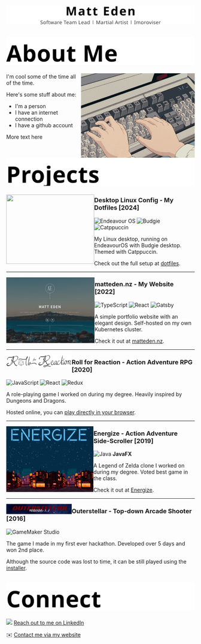 <p align="center">
  <picture>
    <source media="(prefers-color-scheme: dark)" srcset="assets/headings/profile-header.dark.svg">
    <img src="assets/headings/profile-header.light.svg" alt="Matt Eden, Software Team Lead, Martial Artist, Improviser" />
  </picture>
</p>
<!-- TODO: Update this linke -->
<!-- 🇯🇵 [日本語版](https://matteden.nz) 🇯🇵 -->
<!-- Not sure about the Japanese - is that stil important to include? -->

<!-- ## About Me / 私について -->
<h2>
  <picture>
    <source media="(prefers-color-scheme: dark)" srcset="assets/headings/about-me.dark.svg">
    <img src="assets/headings/about-me.light.svg" alt="About Me" />
  </picture>
</h2>

<img src="assets/anime-typing.gif" align="right" height="225" />

I'm cool some of the time all of the time.

Here's some stuff about me:
- I'm a person
- I have an internet connection
- I have a github account

More text here

<!-- ## Projects / プロジェクト -->
<h2>
  <picture>
    <source media="(prefers-color-scheme: dark)" srcset="assets/headings/projects.dark.svg">
    <img src="assets/headings/projects.light.svg" alt="Projects" />
  </picture>
</h2>

<img align="left" width="235" height="185" src="https://github.com/user-attachments/assets/1f5d7f7e-ad6e-4936-a292-18fa36f18f5f" />

### Desktop Linux Config - My Dotfiles [2024]

<img height="24" src="https://endeavouros.com/wp-content/uploads/2021/04/eos-icon.png" alt="Endeavour OS"/> <img src="https://en.opensuse.org/images/c/c3/Budgie-desktop-logo.svg" height="24" alt="Budgie" /> <img src="https://raw.githubusercontent.com/catppuccin/catppuccin/main/assets/logos/exports/1544x1544_circle.png" height="24" alt="Catppuccin" />

My Linux desktop, running on EndeavourOS with Budgie desktop. Themed with Catppuccin.

Check out the full setup at [dotfiles](https://github.com/Matteas-Eden/dotfiles).

---

<img align="left" height="175" src="assets/images/MattEdenNZ.png" />

### matteden.nz - My Website [2022]

<img src="https://cdn.jsdelivr.net/gh/devicons/devicon@latest/icons/typescript/typescript-original.svg" height="24" alt="TypeScript" /> <img src="https://cdn.jsdelivr.net/gh/devicons/devicon@latest/icons/react/react-original.svg" height="24" alt="React" /> <img src="https://cdn.jsdelivr.net/gh/devicons/devicon@latest/icons/gatsby/gatsby-original.svg" height="24" alt="Gatsby" />

A simple portfolio website with an elegant design. Self-hosted on my own Kubernetes cluster.

Check it out at [matteden.nz](https://matteden.nz).

---

<img align="left" width="175" src="assets/images/RollForReactionTitle.png" />

### Roll for Reaction - Action Adventure RPG [2020]

<img src="https://cdn.jsdelivr.net/gh/devicons/devicon@latest/icons/javascript/javascript-original.svg" height="24" alt="JavaScript" /> <img src="https://cdn.jsdelivr.net/gh/devicons/devicon@latest/icons/react/react-original.svg" height="24" alt="React" /> 
<img src="https://cdn.jsdelivr.net/gh/devicons/devicon@latest/icons/redux/redux-original.svg" height="24" alt="Redux" />

A role-playing game I worked on during my degree. Heavily inspired by Dungeons and Dragons.

Hosted online, you can [play directly in your browser](https://matteas.nz/roll-for-reaction/).

---

<img align="left" height="175" src="assets/images/EnergizeScreen.png"  />

### Energize - Action Adventure Side-Scroller [2019]

<img src="https://cdn.jsdelivr.net/gh/devicons/devicon@latest/icons/java/java-original.svg" height="24" alt="Java" /> <b>JavaFX</b>

A Legend of Zelda clone I worked on during my degree. Voted best game in the class.

Check it out at [Energize](https://github.com/Matteas-Eden/Energize).

---

<img align="left" width="175" src="assets/images/OuterstellarTitle.png" />

### Outerstellar - Top-down Arcade Shooter [2016]

<img src="https://external-content.duckduckgo.com/iu/?u=https%3A%2F%2Fwww.highgroundgaming.com%2Fwp-content%2Fuploads%2F2019%2F12%2FGameMaker-Studio-Logo1.jpg&f=1&nofb=1&ipt=639a71282fc0c3e6adff7e16e200978a14ffa24dce572a2c8ea9fcd9fa9c102e&ipo=images" height="30" alt="GameMaker Studio" />

The game I made in my first ever hackathon. Developed over 5 days and won 2nd place.

Although the source code was lost to time, it can be still played using the [installer](https://github.com/Matteas-Eden/outerstellar/releases). 

<!-- ## Connect / 繋ぎましょう -->
<h2>
  <picture>
    <source media="(prefers-color-scheme: dark)" srcset="assets/headings/connect.dark.svg">
    <img src="assets/headings/connect.light.svg" alt="Connect" />
  </picture>
</h2>

<img src="https://cdn.jsdelivr.net/gh/devicons/devicon@latest/icons/linkedin/linkedin-original.svg" height="16" /> [Reach out to me on LinkedIn](https://www.linkedin.com/in/matteas-eden/)

✉️ [Contact me via my website](https://matteden.nz/contact)
